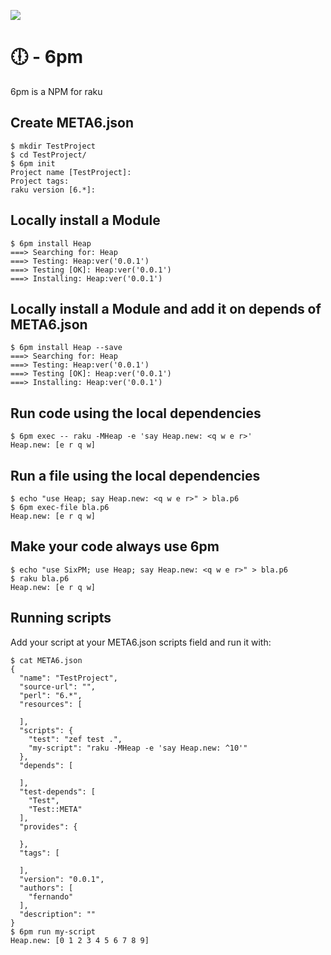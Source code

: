![](https://github.com/FCO/6pm/workflows/linux/badge.svg)
# 🕕 - 6pm

6pm is a NPM for raku

## Create META6.json

```
$ mkdir TestProject
$ cd TestProject/
$ 6pm init
Project name [TestProject]:
Project tags:
raku version [6.*]:
```

## Locally install a Module

```
$ 6pm install Heap
===> Searching for: Heap
===> Testing: Heap:ver('0.0.1')
===> Testing [OK]: Heap:ver('0.0.1')
===> Installing: Heap:ver('0.0.1')
```

## Locally install a Module and add it on depends of META6.json

```
$ 6pm install Heap --save
===> Searching for: Heap
===> Testing: Heap:ver('0.0.1')
===> Testing [OK]: Heap:ver('0.0.1')
===> Installing: Heap:ver('0.0.1')
```

## Run code using the local dependencies

```
$ 6pm exec -- raku -MHeap -e 'say Heap.new: <q w e r>'
Heap.new: [e r q w]
```

## Run a file using the local dependencies

```
$ echo "use Heap; say Heap.new: <q w e r>" > bla.p6
$ 6pm exec-file bla.p6
Heap.new: [e r q w]
```

## Make your code always use 6pm

```
$ echo "use SixPM; use Heap; say Heap.new: <q w e r>" > bla.p6
$ raku bla.p6
Heap.new: [e r q w]
```

## Running scripts

Add your script at your META6.json scripts field and run it with:

```
$ cat META6.json
{
  "name": "TestProject",
  "source-url": "",
  "perl": "6.*",
  "resources": [

  ],
  "scripts": {
    "test": "zef test .",
    "my-script": "raku -MHeap -e 'say Heap.new: ^10'"
  },
  "depends": [

  ],
  "test-depends": [
    "Test",
    "Test::META"
  ],
  "provides": {

  },
  "tags": [

  ],
  "version": "0.0.1",
  "authors": [
    "fernando"
  ],
  "description": ""
}
$ 6pm run my-script
Heap.new: [0 1 2 3 4 5 6 7 8 9]
```
